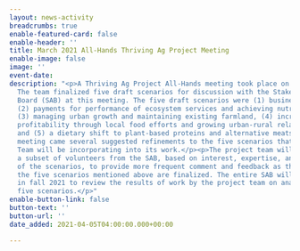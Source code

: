 ```yaml
---
layout: news-activity
breadcrumbs: true
enable-featured-card: false
enable-header: ''
title: March 2021 All-Hands Thriving Ag Project Meeting
enable-image: false
image: ''
event-date: 
description: "<p>A Thriving Ag Project All-Hands meeting took place on March 22, 2021.
  The team finalized five draft scenarios for discussion with the Stakeholder Advisory
  Board (SAB) at this meeting. The five draft scenarios were (1) business as usual,
  (2) payments for performance of ecosystem services and achieving nutrient balance,
  (3) managing urban growth and maintaining existing farmland, (4) increasing farm
  profitability through local food efforts and growing urban-rural relationships,
  and (5) a dietary shift to plant-based proteins and alternative meats. Out of the
  meeting came several suggested refinements to the five scenarios that the Project
  Team will be incorporating into its work.</p><p>The project team will be selecting
  a subset of volunteers from the SAB, based on interest, expertise, and the content
  of the scenarios, to provide more frequent comment and feedback as the details of
  the five scenarios mentioned above are finalized. The entire SAB will be reconvened
  in fall 2021 to review the results of work by the project team on analyzing the
  five scenarios.</p>"
enable-button-link: false
button-text: ''
button-url: ''
date_added: 2021-04-05T04:00:00.000+00:00

---
```

